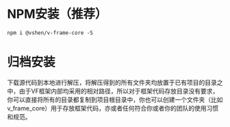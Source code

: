# NPM安装（推荐）
```
npm i @vshen/v-frame-core -S
```

# 归档安装
下载源代码到本地进行解压，将解压得到的所有文件夹均放置于已有项目的目录之中，由于VF框架内部均采用的相对路径，所以对于框架代码存放目录没有要求，你可以直接将所有的目录都复制到项目根目录中，你也可以创建一个文件夹（比如v_frame_core）用于存放框架代码，亦或者任何符合你或者你的团队的使用习惯和规范。
